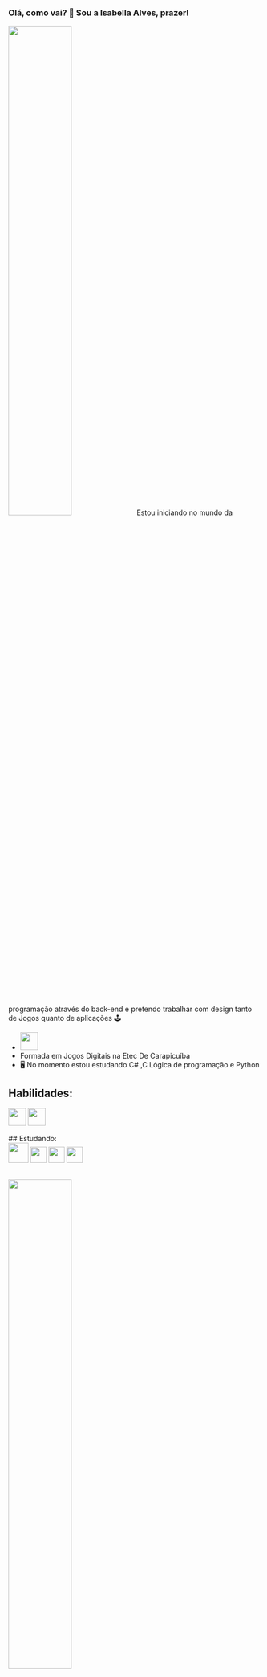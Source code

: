 

### Olá, como vai? 👋 Sou a Isabella Alves, prazer! 
<img width= "50%" src= "https://github.com/IsabellaSMA/IsabellaSMA/blob/Main/animacaogithub.gif"> 
Estou iniciando no mundo da programação através do back-end e pretendo trabalhar com design tanto de Jogos quanto de aplicações  🕹️

- <img width= "35" src= "https://images.emojiterra.com/google/noto-emoji/unicode-15.1/color/svg/1f1e7-1f1f7.svg">
- Formada em Jogos Digitais na Etec De Carapicuíba 
- 🖥️ No momento estou estudando C# ,C Lógica de programação e Python
</div>

## Habilidades:
 
<img width= "35" src= "https://upload.wikimedia.org/wikipedia/commons/3/31/Calligra_Krita_icon.svg" /> <img width= "35" src = "https://www.svgrepo.com/show/329985/aseprite.svg" />


<div>
## Estudando:
<br>
 <img width= "40" src="https://cdn.jsdelivr.net/gh/devicons/devicon/icons/csharp/csharp-original.svg" />
 <img width= "32"src="https://cdn.jsdelivr.net/gh/devicons/devicon/icons/javascript/javascript-original.svg" />
 <img width="32" src="https://cdn.jsdelivr.net/gh/devicons/devicon/icons/html5/html5-original.svg" />
 <img width="32" src="https://cdn.jsdelivr.net/gh/devicons/devicon/icons/css3/css3-original.svg" />
</div>

<div> 

 ##
 
  <a href= "https://github.com/IsabellaSMA">
   <img width= "50%" src="https://github-readme-stats.vercel.app/api/top-langs/?username=IsabellaSMA&layout=donut&theme=cobalt">    
   <img width="50%" src="https://github-readme-stats.vercel.app/api?username=IsabellaSMA&count_private=true&show_icons=true&theme=cobalt">

</div>
   
   ## Redes sociais:  
<div>
<a href= "https://www.instagram.com/1bby_artz/?next=%2Fexplore%2F"><img width= "30" src="https://upload.wikimedia.org/wikipedia/commons/thumb/9/95/Instagram_logo_2022.svg/640px-Instagram_logo_2022.svg.png">
<a href= "https://br.linkedin.com/in/isabellasma" target="blank"><img src="https://img.shields.io/badge/LinkedIn-0077B5?style=for-the-badge&logo=linkedin&logoColor=white">
<a href= "https://www.deviantart.com/1bbyartz"><img width= "85" src= "https://upload.wikimedia.org/wikipedia/commons/7/7b/DeviantArt_Logo.svg">
 </div>
